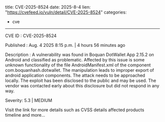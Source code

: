  
title: CVE-2025-8524
date: 2025-8-4
lien: "https://cvefeed.io/vuln/detail/CVE-2025-8524"
categories:
  - cve
---

CVE ID : CVE-2025-8524

Published :  Aug. 4
2025
8:15 p.m. | 4 hours
56 minutes ago

Description : A vulnerability was found in Boquan DotWallet App 2.15.2 on Android and classified as problematic. Affected by this issue is some unknown functionality of the file AndroidManifest.xml of the component com.boquanhash.dotwallet. The manipulation leads to improper export of android application components. The attack needs to be approached locally. The exploit has been disclosed to the public and may be used. The vendor was contacted early about this disclosure but did not respond in any way.

Severity: 5.3 | MEDIUM

Visit the link for more details
such as CVSS details
affected products
timeline
and more...
